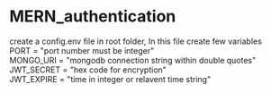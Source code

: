 # MERN_authentication 

create a config.env file in root folder, In this file create few variables<br>
PORT = "port number must be integer"<br>
MONGO_URI = "mongodb connection string within double quotes"<br>
JWT_SECRET = "hex code for encryption"<br>
JWT_EXPIRE = "time in integer or relavent time string"<br>
